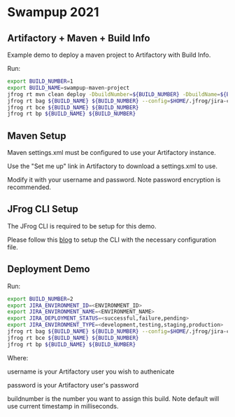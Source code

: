 # Swampup 2021 

## Artifactory + Maven + Build Info

Example demo to deploy a maven project to Artifactory with Build Info.

Run:

````bash
export BUILD_NUMBER=1
export BUILD_NAME=swampup-maven-project
jfrog rt mvn clean deploy -DbuildNumber=${BUILD_NUMBER} -DbuildName=${BUILD_NAME}  -DskipTests=true
jfrog rt bag ${BUILD_NAME} ${BUILD_NUMBER} --config=$HOME/.jfrog/jira-cli.conf
jfrog rt bce ${BUILD_NAME} ${BUILD_NUMBER}
jfrog rt bp ${BUILD_NAME} ${BUILD_NUMBER}
````

## Maven Setup

Maven settings.xml must be configured to use your Artifactory instance.

Use the "Set me up" link in Artifactory to download a settings.xml to use.

Modify it with your username and password. Note password encryption is recommended.

## JFrog CLI Setup

The JFrog CLI is required to be setup for this demo.

Please follow this [blog](https://jfrog.com/blog/using-jfrog-cli-to-see-your-builds-up-close/) to setup the CLI with the necessary configuration file.




## Deployment Demo

Run:

````bash
export BUILD_NUMBER=2
export JIRA_ENVIRONMENT_ID=<ENVIRONMENT_ID>
export JIRA_ENVIRONMENT_NAME=<ENVIRONMENT_NAME>
export JIRA_DEPLOYMENT_STATUS=<successful,failure,pending>
export JIRA_ENVIRONMENT_TYPE=<development,testing,staging,production>
jfrog rt bag ${BUILD_NAME} ${BUILD_NUMBER} --config=$HOME/.jfrog/jira-cli.conf
jfrog rt bce ${BUILD_NAME} ${BUILD_NUMBER}
jfrog rt bp ${BUILD_NAME} ${BUILD_NUMBER}
````

Where:

username is your Artifactory user you wish to authenicate

password is your Artifactory user's password

buildnumber is the number you want to assign this build. Note default will use current timestamp in milliseconds.


